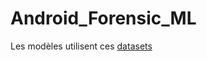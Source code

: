 # Android_Forensic_ML

Les modèles utilisent ces [datasets](https://github.com/panticne/Android_Forensic_ML/tree/main/Code/datasets/drebin)
